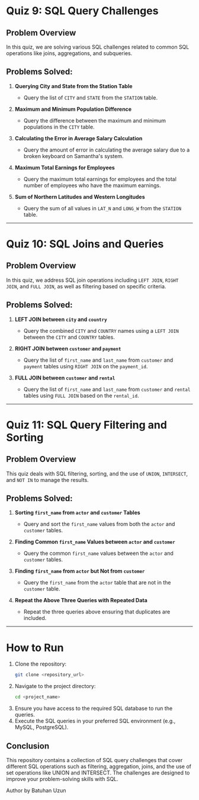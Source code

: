 # Quiz 9: SQL Query Challenges

## Problem Overview
In this quiz, we are solving various SQL challenges related to common SQL operations like joins, aggregations, and subqueries.

## Problems Solved:

1. **Querying City and State from the Station Table**
   - Query the list of `CITY` and `STATE` from the `STATION` table.

2. **Maximum and Minimum Population Difference**
   - Query the difference between the maximum and minimum populations in the `CITY` table.

3. **Calculating the Error in Average Salary Calculation**
   - Query the amount of error in calculating the average salary due to a broken keyboard on Samantha's system.

4. **Maximum Total Earnings for Employees**
   - Query the maximum total earnings for employees and the total number of employees who have the maximum earnings.

5. **Sum of Northern Latitudes and Western Longitudes**
   - Query the sum of all values in `LAT_N` and `LONG_W` from the `STATION` table.

---

# Quiz 10: SQL Joins and Queries

## Problem Overview
In this quiz, we address SQL join operations including `LEFT JOIN`, `RIGHT JOIN`, and `FULL JOIN`, as well as filtering based on specific criteria.

## Problems Solved:

1. **LEFT JOIN between `city` and `country`**
   - Query the combined `CITY` and `COUNTRY` names using a `LEFT JOIN` between the `CITY` and `COUNTRY` tables.

2. **RIGHT JOIN between `customer` and `payment`**
   - Query the list of `first_name` and `last_name` from `customer` and `payment` tables using `RIGHT JOIN` on the `payment_id`.

3. **FULL JOIN between `customer` and `rental`**
   - Query the list of `first_name` and `last_name` from `customer` and `rental` tables using `FULL JOIN` based on the `rental_id`.

---

# Quiz 11: SQL Query Filtering and Sorting

## Problem Overview
This quiz deals with SQL filtering, sorting, and the use of `UNION`, `INTERSECT`, and `NOT IN` to manage the results.

## Problems Solved:

1. **Sorting `first_name` from `actor` and `customer` Tables**
   - Query and sort the `first_name` values from both the `actor` and `customer` tables.

2. **Finding Common `first_name` Values between `actor` and `customer`**
   - Query the common `first_name` values between the `actor` and `customer` tables.

3. **Finding `first_name` from `actor` but Not from `customer`**
   - Query the `first_name` from the `actor` table that are not in the `customer` table.

4. **Repeat the Above Three Queries with Repeated Data**
   - Repeat the three queries above ensuring that duplicates are included.

---

# How to Run

1. Clone the repository:
   ```bash
   git clone <repository_url>
   ```
2. Navigate to the project directory:
   ```bash
   cd <project_name>
   ```
3. Ensure you have access to the required SQL database to run the queries.
4. Execute the SQL queries in your preferred SQL environment (e.g., MySQL, PostgreSQL).

## Conclusion
This repository contains a collection of SQL query challenges that cover different SQL operations such as filtering, aggregation, joins, and the use of set operations like UNION and INTERSECT. The challenges are designed to improve your problem-solving skills with SQL.

Author by Batuhan Uzun
